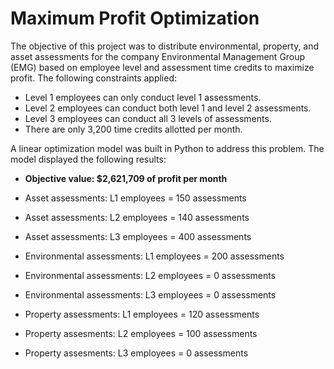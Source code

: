 # Maximum Profit Optimization

The objective of this project was to distribute environmental, property, and asset assessments for the company Environmental Management Group (EMG) based on employee level and assessment time credits to maximize profit. The following constraints applied:

- Level 1 employees can only conduct level 1 assessments.
- Level 2 employees can conduct both level 1 and level 2 assessments.
- Level 3 employees can conduct all 3 levels of assessments.
- There are only 3,200 time credits allotted per month.

A linear optimization model was built in Python to address this problem. The model displayed the following results:

- <b>Objective value: $2,621,709 of profit per month</b>
- Asset assessments: L1 employees = 150 assessments
- Asset assessments: L2 employees = 140 assessments
- Asset assessments: L3 employees = 400 assessments

- Environmental assessments: L1 employees = 200 assessments
- Environmental assessments: L2 employees = 0 assessments
- Environmental assessments: L3 employees = 0 assessments

- Property assessments: L1 employees = 120 assessments
- Property assesments: L2 employees = 100 assessments
- Property assesments: L3 employees = 0 assessments
